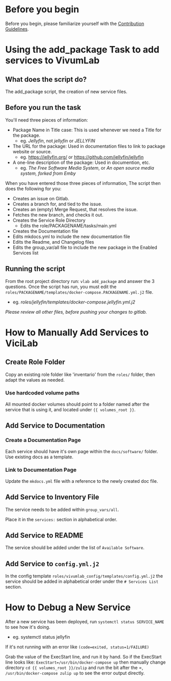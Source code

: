 # Before you begin

Before you begin, please familiarize yourself with the [Contribution Guidelines](Contribution-Guidelines.md).

# Using the add_package Task to add services to VivumLab

## What does the script do?

The add_package script, the creation of new service files. 

## Before you run the task

You'll need three pieces of information:

- Package Name in Title case: This is used whenever we need a Title for the package.
  - eg. *Jellyfin*, not *jellyfin* or *JELLYFIN*
- The URL for the package: Used in documentation files to link to package website or source.
  - eg. https://jellyfin.org/ or https://github.com/jellyfin/jellyfin
- A one-line description of the package: Used in documention, etc.
  - eg. *The Free Software Media System*, or *An open source media system, forked from Emby*

When you have entered those three pieces of information, The script then does the following for you:

- Creates an issue on Gitlab.
- Creates a branch for, and tied to the issue.
- Creates an (empty) Merge Request, that resolves the issue.
- Fetches the new branch, and checks it out.
- Creates the Service Role Directory
  - Edits the role/PACKAGENAME/tasks/main.yml
- Creates the Documentation file
- Edits mkdocs.yml to include the new documentation file
- Edits the Readme, and Changelog files
- Edits the group_var/all file to include the new package in the Enabled Services list

## Running the script

From the root project directory run:
`vlab add_package` and answer the 3 questions.
Once the script has run, you must edit the `roles/PACKAGENAME/templates/docker-compose.PACKAGENAME.yml.j2` file.
  - eg. *roles/jellyfin/templates/docker-compose.jellyfin.yml.j2*

_Please review all other files, before pushing your changes to gitlab._

# How to Manually Add Services to ViciLab

## Create Role Folder

Copy an existing role folder like 'inventario' from the `roles/` folder,
then adapt the values as needed.

### Use hardcoded volume paths

All mounted docker volumes should point to a folder named after the service that is using it, and located under `{{ volumes_root }}`.

## Add Service to Documentation

### Create a Documentation Page

Each service should have it's own page within the `docs/software/` folder.
Use existing docs as a template.

### Link to Documentation Page

Update the `mkdocs.yml` file with a reference to the newly created doc file.

## Add Service to Inventory File

The service needs to be added within
`group_vars/all`.

Place it in the `services:` section in alphabetical order.

## Add Service to README

The service should be added under the list of `Available Software`.

## Add Service to `config.yml.j2`

In the config template `roles/vivumlab_config/templates/config.yml.j2` the
service should be added in alphabetical order under the `# Services List` section.

# How to Debug a New Service

After a new service has been deployed, run `systemctl status SERVICE_NAME` to see
how it's doing.
  - eg. systemctl status jellyfin

If it's not running with an error like `(code=exited, status=1/FAILURE)`

Grab the value of the ExecStart line, and run it by hand. So if the ExecStart line looks like:
`ExecStart=/usr/bin/docker-compose up`
then manually change directory `cd {{ volumes_root }}/zulip` and run the bit after the =, `/usr/bin/docker-compose zulip up` to see the error output directly.
